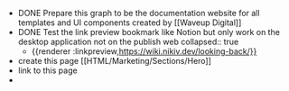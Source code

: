 - DONE Prepare this graph to be the documentation website for all templates and UI components created by [[Waveup Digital]]
- DONE Test the link preview bookmark like Notion but only work on the desktop application not on the publish web
  collapsed:: true
	- {{renderer :linkpreview,https://wiki.nikiv.dev/looking-back/}}
- create this page [[HTML/Marketing/Sections/Hero]]
- link to this page[]()
-